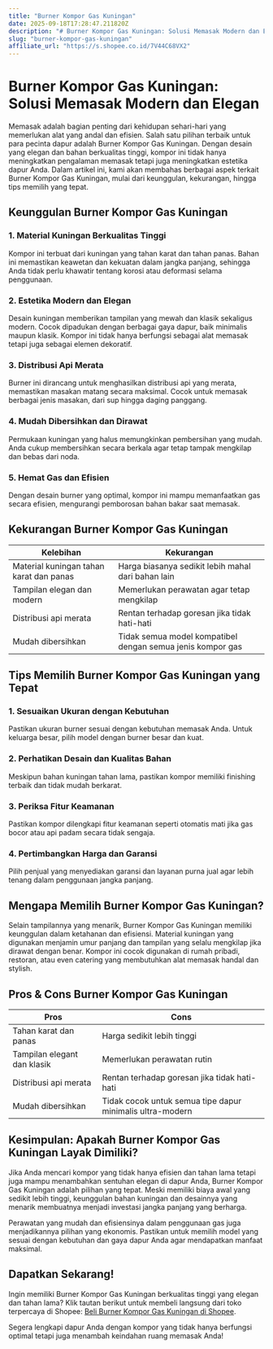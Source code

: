```yaml
---
title: "Burner Kompor Gas Kuningan"
date: 2025-09-18T17:28:47.211820Z
description: "# Burner Kompor Gas Kuningan: Solusi Memasak Modern dan Elegan..."
slug: "burner-kompor-gas-kuningan"
affiliate_url: "https://s.shopee.co.id/7V44C68VX2"
---
```

# Burner Kompor Gas Kuningan: Solusi Memasak Modern dan Elegan

Memasak adalah bagian penting dari kehidupan sehari-hari yang memerlukan alat yang andal dan efisien. Salah satu pilihan terbaik untuk para pecinta dapur adalah Burner Kompor Gas Kuningan. Dengan desain yang elegan dan bahan berkualitas tinggi, kompor ini tidak hanya meningkatkan pengalaman memasak tetapi juga meningkatkan estetika dapur Anda. Dalam artikel ini, kami akan membahas berbagai aspek terkait Burner Kompor Gas Kuningan, mulai dari keunggulan, kekurangan, hingga tips memilih yang tepat.

## Keunggulan Burner Kompor Gas Kuningan

### 1. Material Kuningan Berkualitas Tinggi
Kompor ini terbuat dari kuningan yang tahan karat dan tahan panas. Bahan ini memastikan keawetan dan kekuatan dalam jangka panjang, sehingga Anda tidak perlu khawatir tentang korosi atau deformasi selama penggunaan.

### 2. Estetika Modern dan Elegan
Desain kuningan memberikan tampilan yang mewah dan klasik sekaligus modern. Cocok dipadukan dengan berbagai gaya dapur, baik minimalis maupun klasik. Kompor ini tidak hanya berfungsi sebagai alat memasak tetapi juga sebagai elemen dekoratif.

### 3. Distribusi Api Merata
Burner ini dirancang untuk menghasilkan distribusi api yang merata, memastikan masakan matang secara maksimal. Cocok untuk memasak berbagai jenis masakan, dari sup hingga daging panggang.

### 4. Mudah Dibersihkan dan Dirawat
Permukaan kuningan yang halus memungkinkan pembersihan yang mudah. Anda cukup membersihkan secara berkala agar tetap tampak mengkilap dan bebas dari noda.

### 5. Hemat Gas dan Efisien
Dengan desain burner yang optimal, kompor ini mampu memanfaatkan gas secara efisien, mengurangi pemborosan bahan bakar saat memasak.

## Kekurangan Burner Kompor Gas Kuningan

| Kelebihan                                | Kekurangan                            |
|------------------------------------------|--------------------------------------|
| Material kuningan tahan karat dan panas | Harga biasanya sedikit lebih mahal dari bahan lain |
| Tampilan elegan dan modern              | Memerlukan perawatan agar tetap mengkilap |
| Distribusi api merata                   | Rentan terhadap goresan jika tidak hati-hati |
| Mudah dibersihkan                     | Tidak semua model kompatibel dengan semua jenis kompor gas |

## Tips Memilih Burner Kompor Gas Kuningan yang Tepat

### 1. Sesuaikan Ukuran dengan Kebutuhan
Pastikan ukuran burner sesuai dengan kebutuhan memasak Anda. Untuk keluarga besar, pilih model dengan burner besar dan kuat.

### 2. Perhatikan Desain dan Kualitas Bahan
Meskipun bahan kuningan tahan lama, pastikan kompor memiliki finishing terbaik dan tidak mudah berkarat.

### 3. Periksa Fitur Keamanan
Pastikan kompor dilengkapi fitur keamanan seperti otomatis mati jika gas bocor atau api padam secara tidak sengaja.

### 4. Pertimbangkan Harga dan Garansi
Pilih penjual yang menyediakan garansi dan layanan purna jual agar lebih tenang dalam penggunaan jangka panjang.

## Mengapa Memilih Burner Kompor Gas Kuningan?

Selain tampilannya yang menarik, Burner Kompor Gas Kuningan memiliki keunggulan dalam ketahanan dan efisiensi. Material kuningan yang digunakan menjamin umur panjang dan tampilan yang selalu mengkilap jika dirawat dengan benar. Kompor ini cocok digunakan di rumah pribadi, restoran, atau even catering yang membutuhkan alat memasak handal dan stylish.

## Pros & Cons Burner Kompor Gas Kuningan

| **Pros** | **Cons** |
|------------|------------|
| Tahan karat dan panas | Harga sedikit lebih tinggi |
| Tampilan elegant dan klasik | Memerlukan perawatan rutin |
| Distribusi api merata | Rentan terhadap goresan jika tidak hati-hati |
| Mudah dibersihkan | Tidak cocok untuk semua tipe dapur minimalis ultra-modern |

## Kesimpulan: Apakah Burner Kompor Gas Kuningan Layak Dimiliki?

Jika Anda mencari kompor yang tidak hanya efisien dan tahan lama tetapi juga mampu menambahkan sentuhan elegan di dapur Anda, Burner Kompor Gas Kuningan adalah pilihan yang tepat. Meski memiliki biaya awal yang sedikit lebih tinggi, keunggulan bahan kuningan dan desainnya yang menarik membuatnya menjadi investasi jangka panjang yang berharga.

Perawatan yang mudah dan efisiensinya dalam penggunaan gas juga menjadikannya pilihan yang ekonomis. Pastikan untuk memilih model yang sesuai dengan kebutuhan dan gaya dapur Anda agar mendapatkan manfaat maksimal.

## Dapatkan Sekarang! 

Ingin memiliki Burner Kompor Gas Kuningan berkualitas tinggi yang elegan dan tahan lama? Klik tautan berikut untuk membeli langsung dari toko terpercaya di Shopee: [Beli Burner Kompor Gas Kuningan di Shopee](https://s.shopee.co.id/7V44C68VX2).

Segera lengkapi dapur Anda dengan kompor yang tidak hanya berfungsi optimal tetapi juga menambah keindahan ruang memasak Anda!